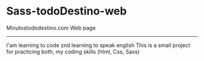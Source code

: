 # Sass-todoDestino-web
Minutostododestino.com Web page

******************************************************
I'am learning to code znd learning to speak english
This is a small project for practicing both, my coding
skills (html, Css, Sass)
